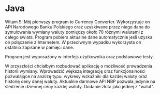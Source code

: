 # Java

Witam !!!
Mój pierwszy program to Currency Converter.
Wykorzystuje on API Narodowego Banku Polskiego oraz uzyskiwane przez niego dane do symulowania wymiany waluty pomiędzy około 70 różnymi walutami z całego świata.
Program pobiera aktualne dane automatycznie jeśli uzyska on połączenie z Internetem. W przeciwnym wypadku wykorzysta on ostatnio zapisane w pamięci dane.

Program jest wyposażony w interfejs użytkownika oraz podstawowe testy.

W przyszłości chciałbym rozbudować aplikację o możliwość prowadzenia historii wymiany. Wprowadzić większą integrację oraz funkcjonalności pozwalające na analizę typu:
wykresy wskaźniki dla każdej waluty oraz historię ceny danej waluty. Aktualnie darmowe API NBP pozwala jedynie na śledzenie dziennej ceny każdej waluty.
Dodanie złota jako jednej z "walut".

